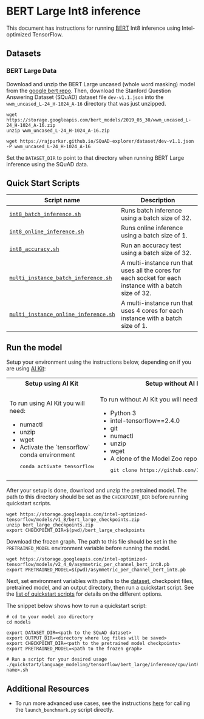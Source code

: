 <!--- 0. Title -->
# BERT Large Int8 inference

<!-- 10. Description -->

This document has instructions for running
[BERT](https://github.com/google-research/bert#what-is-bert) Int8 inference
using Intel-optimized TensorFlow.

<!--- 30. Datasets -->
## Datasets

### BERT Large Data
Download and unzip the BERT Large uncased (whole word masking) model from the
[google bert repo](https://github.com/google-research/bert#pre-trained-models).
Then, download the Stanford Question Answering Dataset (SQuAD) dataset file `dev-v1.1.json` into the `wwm_uncased_L-24_H-1024_A-16` directory that was just unzipped.

```
wget https://storage.googleapis.com/bert_models/2019_05_30/wwm_uncased_L-24_H-1024_A-16.zip
unzip wwm_uncased_L-24_H-1024_A-16.zip

wget https://rajpurkar.github.io/SQuAD-explorer/dataset/dev-v1.1.json -P wwm_uncased_L-24_H-1024_A-16
```
Set the `DATASET_DIR` to point to that directory when running BERT Large inference using the SQuAD data.

<!--- 40. Quick Start Scripts -->
## Quick Start Scripts

| Script name | Description |
|-------------|-------------|
| [`int8_batch_inference.sh`](/quickstart/language_modeling/tensorflow/bert_large/inference/cpu/int8/int8_batch_inference.sh) | Runs batch inference using a batch size of 32. |
| [`int8_online_inference.sh`](/quickstart/language_modeling/tensorflow/bert_large/inference/cpu/int8/int8_online_inference.sh) | Runs online inference using a batch size of 1. |
| [`int8_accuracy.sh`](/quickstart/language_modeling/tensorflow/bert_large/inference/cpu/int8/int8_accuracy.sh) | Run an accuracy test using a batch size of 32. |
| [`multi_instance_batch_inference.sh`](/quickstart/language_modeling/tensorflow/bert_large/inference/cpu/int8/multi_instance_batch_inference.sh) | A multi-instance run that uses all the cores for each socket for each instance with a batch size of 32. |
| [`multi_instance_online_inference.sh`](/quickstart/language_modeling/tensorflow/bert_large/inference/cpu/int8/multi_instance_online_inference.sh) | A multi-instance run that uses 4 cores for each instance with a batch size of 1. |

<!--- 50. AI Kit -->
## Run the model

Setup your environment using the instructions below, depending on if you are
using [AI Kit](/docs/general/tensorflow/AIKit.md):

<table>
  <tr>
    <th>Setup using AI Kit</th>
    <th>Setup without AI Kit</th>
  </tr>
  <tr>
    <td>
      <p>To run using AI Kit you will need:</p>
      <ul>
        <li>numactl
        <li>unzip
        <li>wget
        <li>Activate the `tensorflow` conda environment
        <pre>conda activate tensorflow</pre>
      </ul>
    </td>
    <td>
      <p>To run without AI Kit you will need:</p>
      <ul>
        <li>Python 3
        <li>intel-tensorflow==2.4.0
        <li>git
        <li>numactl
        <li>unzip
        <li>wget
        <li>A clone of the Model Zoo repo<br />
        <pre>git clone https://github.com/IntelAI/models.git</pre>
      </ul>
    </td>
  </tr>
</table>

After your setup is done, download and unzip the pretrained model. The path to
this directory should be set as the `CHECKPOINT_DIR` before running quickstart scripts.
```
wget https://storage.googleapis.com/intel-optimized-tensorflow/models/v1_8/bert_large_checkpoints.zip
unzip bert_large_checkpoints.zip
export CHECKPOINT_DIR=$(pwd)/bert_large_checkpoints
```

Download the frozen graph. The path to this file should be set in the
`PRETRAINED_MODEL` environment variable before running the model.
```
wget https://storage.googleapis.com/intel-optimized-tensorflow/models/v2_4_0/asymmetric_per_channel_bert_int8.pb
export PRETRAINED_MODEL=$(pwd)/asymmetric_per_channel_bert_int8.pb
```

Next, set environment variables with paths to the [dataset](#datasets),
checkpoint files, pretrained model, and an output directory, then run a
quickstart script. See the [list of quickstart scripts](#quick-start-scripts)
for details on the different options.

The snippet below shows how to run a quickstart script:
```
# cd to your model zoo directory
cd models

export DATASET_DIR=<path to the SQuAD dataset>
export OUTPUT_DIR=<directory where log files will be saved>
export CHECKPOINT_DIR=<path to the pretrained model checkpoints>
export PRETRAINED_MODEL=<path to the frozen graph>

# Run a script for your desired usage
./quickstart/language_modeling/tensorflow/bert_large/inference/cpu/int8/<script name>.sh
```

<!--- 90. Resource Links-->
## Additional Resources

* To run more advanced use cases, see the instructions [here](Advanced.md)
  for calling the `launch_benchmark.py` script directly.

